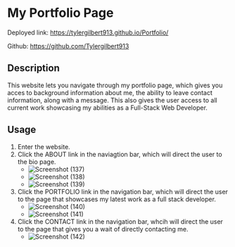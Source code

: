 # My Portfolio Page

Deployed link: https://tylergilbert913.github.io/Portfolio/

Github: https://github.com/Tylergilbert913

## Description

This website lets you navigate through my portfolio page, which gives you acces to background information about me, the ability to leave contact information, along with a message. This also gives the user access to all current work showcasing my abilities as a Full-Stack Web Developer.

## Usage

1. Enter the website.
2. Click the ABOUT link in the naviagtion bar, which will direct the user to the bio page.
   * ![Screenshot (137)](https://user-images.githubusercontent.com/73138234/108159098-522c6f00-70b4-11eb-9388-0d609def2cad.png)
   * ![Screenshot (138)](https://user-images.githubusercontent.com/73138234/108159102-535d9c00-70b4-11eb-8ff0-9f5ac0f759a0.png)
   * ![Screenshot (139)](https://user-images.githubusercontent.com/73138234/108159105-548ec900-70b4-11eb-986f-4061aa6481dd.png)
3. Click the PORTFOLIO link in the navigation bar, which will direct the user to the page that showcases my latest work as a full stack developer.
   * ![Screenshot (140)](https://user-images.githubusercontent.com/73138234/108159106-55275f80-70b4-11eb-880f-c48983430db3.png)
   * ![Screenshot (141)](https://user-images.githubusercontent.com/73138234/108159108-55bff600-70b4-11eb-9f53-e0f17540c8bb.png)
4. Click the CONTACT link in the navigation bar, whcih will direct the user to the page that gives you a wait of directly contacting me.
   * ![Screenshot (142)](https://user-images.githubusercontent.com/73138234/108159110-56588c80-70b4-11eb-98f7-9f7a9e50ab49.png)


